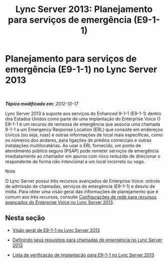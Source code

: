 ﻿---
title: 'Lync Server 2013: Planejamento para serviços de emergência (E9-1-1)'
TOCTitle: Planejamento para serviços de emergência (E9-1-1)
ms:assetid: 0a76f97b-474a-4bc1-8cd3-28c7e2bb57b9
ms:mtpsurl: https://technet.microsoft.com/pt-br/library/Gg398154(v=OCS.15)
ms:contentKeyID: 49305830
ms.date: 05/19/2016
mtps_version: v=OCS.15
ms.translationtype: HT
---

# Planejamento para serviços de emergência (E9-1-1) no Lync Server 2013

 

_**Tópico modificado em:** 2012-10-17_

Lync Server 2013 á suporte aos serviços do Enhanced 9-1-1 (E9-1-1) dentro dos Estados Unidos como parte de uma implantação do Enterprise Voice O E9-1-1 é um recurso de remessa de emergência que associa uma chamada 9-1-1 a um Emergency Response Location (ERL) que consiste em endereços cívicos (ou seja, ruas) e outras informações de local mais específicas, como os números dos andares, para ligações de prédios comerciais e outras instalações multilocatárias. Ao usar o ERL fornecido, um ponto de atendimento público seguro (PSAP) pode remeter serviços de emergência imediatamente ao chamador em apuros com risco reduzido de direcionar o respondente de forma não intencional a um local incorreto ou vago.

> [!note]  
> O Lync Server possui três recursos avançados de Enterprise Voice: ontrole de admissão de chamadas, serviços de emergência (E9-1-1) e desvio de mídia. Para obter uma visão geral das informações de planejamento que é comum aos três recursos, consulte <a href="lync-server-2013-network-settings-for-the-advanced-enterprise-voice-features.md">Configurações de rede para recursos avançados do Enterprise Voice no Lync Server 2013</a>.

## Nesta seção

  - [Visão geral de E9-1-1 no Lync Server 2013](lync-server-2013-overview-of-e9-1-1.md)

  - [Definindo seus requisitos para chamadas de emergência no Lync Server 2013](lync-server-2013-defining-your-requirements-for-emergency-calls.md)

  - [Lista de verificação de implantação para E9-1-1 no Lync Server 2013](lync-server-2013-deployment-checklist-for-e9-1-1.md)

